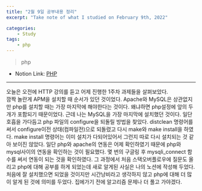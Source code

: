 ```yaml
---
title: "2월 9일 공부내용 정리"
excerpt: "Take note of what I studied on February 9th, 2022"

categories:    
    - Study
tags:
    - php
---
```

> php
* Notion Link: [PHP](https://funny-gourd-490.notion.site/PHP-827c53ec3039456fbd32614bd3bd4c7c)
  
---
오늘은 오전에 HTTP 강의를 듣고 어제 진행한 1주차 과제들을 살펴보았다.  
깜짝 놀란게 APM을 설치할 때 순서가 있던 것이었다. Apache와 MySQL은 상관없지만 php를 설치할 때는 가장 
마지막에 해야한다는 것이다. 왜냐하면 php설정에 앞의 두 개가 포함되기 때문이었다. 근데 나는 MySQL을 가장 마지막에
설치했던 것이다. 일단 호흡을 가다듬고 php 파일의 configure을 되돌릴 방법을 찾았다. distclean 명령어를 써서 configure이전 상태(컴파일전)으로 되돌렸고
다시 make와 make install을 하였다. make install 명령어는 이미 설치가 다되어있어서 그런지 따로 다시 설치되는 것 같아 보이진 않았다.
일단 php와 apache의 연동은 어제 확인하였기 때문에 php와 mysql사이의 연동을 확인하는 것이 필요했다.
몇 번의 구글링 후 mysqli_connect 함수를 써서 연동이 되는 것을 확인하였다. 
그 과정에서 처음 스택오버플로우에 질문도 올리고 php에 대해 공부를 하게 되었는데 새로 알게된 사실은 
나의 노션에 작성해 두었다.<br>
처음에 잘 설치했으면 되었을 것이지만 시간낭비라고 생각하지 않고 php에 대해 더 많이 알게 된 것에 의미를 두었다. 집에가기 전에 알고리즘 문제나 더 풀고 가야겠다.